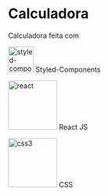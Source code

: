 # Calculadora

Calculadora feita com

<img width="52" height="52" src="https://img.icons8.com/color/48/styled-components.png" alt="styled-components"/> Styled-Components


<img width="100" height="100" src="https://img.icons8.com/plasticine/100/react.png" alt="react"/> React JS

<img width="100" height="100" src="https://img.icons8.com/stickers/100/css3.png" alt="css3"/> CSS